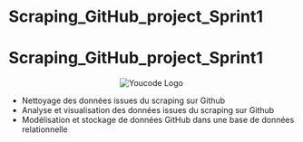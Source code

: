 # Scraping_GitHub_project_Sprint1
<h1>Scraping_GitHub_project_Sprint1</h1>
<p align="center">
  <img src="https://github.com/aminelfaquiri/Scraping_GitHub_project_Sprint1/assets/81482544/5f20a3bd-c56c-4e39-93ef-909c923a1a66" alt="Youcode Logo">
</p>



* Nettoyage des données issues du scraping sur Github
* Analyse et visualisation des données issues du scraping sur Github
* Modélisation et stockage de données GitHub dans une base de données relationnelle

